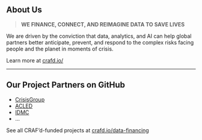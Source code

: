 ## About Us

> **WE FINANCE, CONNECT, AND REIMAGINE DATA TO SAVE LIVES**

We are driven by the conviction that data, analytics, and AI can help global partners better anticipate, prevent, and respond to the complex risks facing people and the planet in moments of crisis.

Learn more at [crafd.io/](https://crafd.io/)

---

## Our Project Partners on GitHub

- [CrisisGroup](https://github.com/CrisisGroup)
- [ACLED](https://github.com/ACLED)
- [IDMC](https://github.com/idmc-labs)
- ...


See all CRAF’d-funded projects at [crafd.io/data-financing](https://crafd.io/data-financing)
